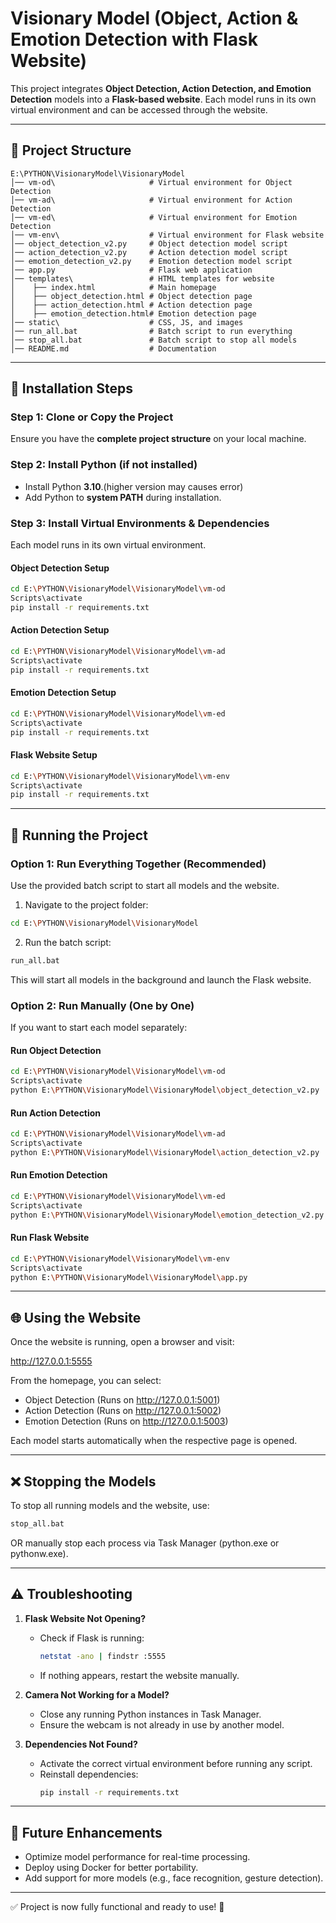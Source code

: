# Visionary Model (Object, Action & Emotion Detection with Flask Website)

This project integrates **Object Detection, Action Detection, and Emotion Detection** models into a **Flask-based website**. Each model runs in its own virtual environment and can be accessed through the website.

---

## 📁 Project Structure

```
E:\PYTHON\VisionaryModel\VisionaryModel
│── vm-od\                     # Virtual environment for Object Detection
│── vm-ad\                     # Virtual environment for Action Detection
│── vm-ed\                     # Virtual environment for Emotion Detection
│── vm-env\                    # Virtual environment for Flask website
│── object_detection_v2.py     # Object detection model script
│── action_detection_v2.py     # Action detection model script
│── emotion_detection_v2.py    # Emotion detection model script
│── app.py                     # Flask web application
│── templates\                 # HTML templates for website
│    ├── index.html            # Main homepage
│    ├── object_detection.html # Object detection page
│    ├── action_detection.html # Action detection page
│    ├── emotion_detection.html# Emotion detection page
│── static\                    # CSS, JS, and images
│── run_all.bat                # Batch script to run everything
│── stop_all.bat               # Batch script to stop all models
│── README.md                  # Documentation
```

---

## 🔧 Installation Steps

### Step 1: Clone or Copy the Project
Ensure you have the **complete project structure** on your local machine.

### Step 2: Install Python (if not installed)
- Install Python **3.10**.(higher version may causes error)
- Add Python to **system PATH** during installation.

### Step 3: Install Virtual Environments & Dependencies
Each model runs in its own virtual environment.

#### Object Detection Setup
```sh
cd E:\PYTHON\VisionaryModel\VisionaryModel\vm-od
Scripts\activate
pip install -r requirements.txt
```

#### Action Detection Setup
```sh
cd E:\PYTHON\VisionaryModel\VisionaryModel\vm-ad
Scripts\activate
pip install -r requirements.txt
```

#### Emotion Detection Setup
```sh
cd E:\PYTHON\VisionaryModel\VisionaryModel\vm-ed
Scripts\activate
pip install -r requirements.txt
```

#### Flask Website Setup
```sh
cd E:\PYTHON\VisionaryModel\VisionaryModel\vm-env
Scripts\activate
pip install -r requirements.txt
```

---

## 🚀 Running the Project

### Option 1: Run Everything Together (Recommended)
Use the provided batch script to start all models and the website.

1. Navigate to the project folder:
```sh
cd E:\PYTHON\VisionaryModel\VisionaryModel
```

2. Run the batch script:
```sh
run_all.bat
```

This will start all models in the background and launch the Flask website.

### Option 2: Run Manually (One by One)
If you want to start each model separately:

#### Run Object Detection
```sh
cd E:\PYTHON\VisionaryModel\VisionaryModel\vm-od
Scripts\activate
python E:\PYTHON\VisionaryModel\VisionaryModel\object_detection_v2.py
```

#### Run Action Detection
```sh
cd E:\PYTHON\VisionaryModel\VisionaryModel\vm-ad
Scripts\activate
python E:\PYTHON\VisionaryModel\VisionaryModel\action_detection_v2.py
```

#### Run Emotion Detection
```sh
cd E:\PYTHON\VisionaryModel\VisionaryModel\vm-ed
Scripts\activate
python E:\PYTHON\VisionaryModel\VisionaryModel\emotion_detection_v2.py
```

#### Run Flask Website
```sh
cd E:\PYTHON\VisionaryModel\VisionaryModel\vm-env
Scripts\activate
python E:\PYTHON\VisionaryModel\VisionaryModel\app.py
```

---

## 🌐 Using the Website

Once the website is running, open a browser and visit:

http://127.0.0.1:5555

From the homepage, you can select:

- Object Detection (Runs on http://127.0.0.1:5001)
- Action Detection (Runs on http://127.0.0.1:5002)
- Emotion Detection (Runs on http://127.0.0.1:5003)

Each model starts automatically when the respective page is opened.

---

## ❌ Stopping the Models

To stop all running models and the website, use:
```sh
stop_all.bat
```
OR manually stop each process via Task Manager (python.exe or pythonw.exe).

---

## ⚠️ Troubleshooting

1. **Flask Website Not Opening?**
   - Check if Flask is running:
     ```sh
     netstat -ano | findstr :5555
     ```
   - If nothing appears, restart the website manually.

2. **Camera Not Working for a Model?**
   - Close any running Python instances in Task Manager.
   - Ensure the webcam is not already in use by another model.

3. **Dependencies Not Found?**
   - Activate the correct virtual environment before running any script.
   - Reinstall dependencies:
     ```sh
     pip install -r requirements.txt
     ```

---

## 📌 Future Enhancements

- Optimize model performance for real-time processing.
- Deploy using Docker for better portability.
- Add support for more models (e.g., face recognition, gesture detection).

---

✅ Project is now fully functional and ready to use! 🚀
